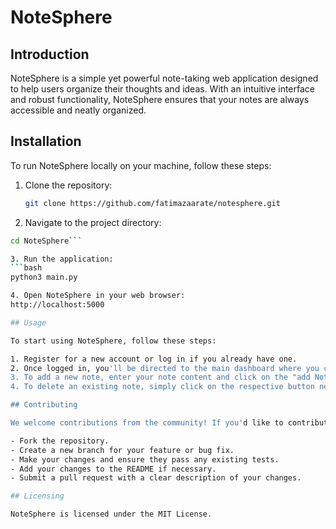 # NoteSphere

## Introduction

NoteSphere is a simple yet powerful note-taking web application designed to help users organize their thoughts and ideas. With an intuitive interface and robust functionality, NoteSphere ensures that your notes are always accessible and neatly organized.

## Installation

To run NoteSphere locally on your machine, follow these steps:

1. Clone the repository:
   ```bash
   git clone https://github.com/fatimazaarate/notesphere.git

2. Navigate to the project directory:
  ```bash
  cd NoteSphere``` 

3. Run the application:
  ```bash
  python3 main.py

4. Open NoteSphere in your web browser:
http://localhost:5000

## Usage

To start using NoteSphere, follow these steps:

1. Register for a new account or log in if you already have one.
2. Once logged in, you'll be directed to the main dashboard where you can view, add, or delete your notes.
3. To add a new note, enter your note content and click on the "add Note" button .
4. To delete an existing note, simply click on the respective button next to the note.

## Contributing

We welcome contributions from the community! If you'd like to contribute to NoteSphere, please follow these guidelines:

- Fork the repository.
- Create a new branch for your feature or bug fix.
- Make your changes and ensure they pass any existing tests.
- Add your changes to the README if necessary.
- Submit a pull request with a clear description of your changes.

## Licensing

NoteSphere is licensed under the MIT License.